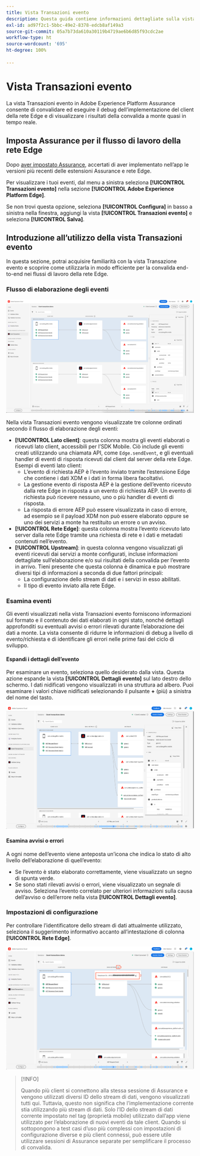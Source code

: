 ```yaml
---
title: Vista Transazioni evento
description: Questa guida contiene informazioni dettagliate sulla vista Transazioni evento in Adobe Experience Platform Assurance.
exl-id: ad97f2c1-5bbc-49e2-8378-edcb8af149a3
source-git-commit: 05a7b73da610a30119b4719ae6b6d85f93cdc2ae
workflow-type: ht
source-wordcount: '695'
ht-degree: 100%

---
```


# Vista Transazioni evento

La vista Transazioni evento in Adobe Experience Platform Assurance consente di convalidare ed eseguire il debug dell’implementazione del client della rete Edge e di visualizzare i risultati della convalida a monte quasi in tempo reale.

## Imposta Assurance per il flusso di lavoro della rete Edge

Dopo [aver impostato Assurance](../tutorials/implement-assurance.md), accertati di aver implementato nell’app le versioni più recenti delle estensioni Assurance e rete Edge.

Per visualizzare i tuoi eventi, dal menu a sinistra seleziona **[!UICONTROL Transazioni evento]** nella sezione **[!UICONTROL Adobe Experience Platform Edge]**.

Se non trovi questa opzione, seleziona **[!UICONTROL Configura]** in basso a sinistra nella finestra, aggiungi la vista **[!UICONTROL Transazioni evento]** e seleziona **[!UICONTROL Salva]**.

## Introduzione all’utilizzo della vista Transazioni evento

In questa sezione, potrai acquisire familiarità con la vista Transazione evento e scoprire come utilizzarla in modo efficiente per la convalida end-to-end nei flussi di lavoro della rete Edge.

### Flusso di elaborazione degli eventi

![Vista Transazioni evento](./images/event-transactions/event-transactions-view.png)

Nella vista Transazioni evento vengono visualizzate tre colonne ordinati secondo il flusso di elaborazione degli eventi:

- **[!UICONTROL Lato client]**: questa colonna mostra gli eventi elaborati o ricevuti lato client, accessibili per l’SDK Mobile. Ciò include gli eventi creati utilizzando una chiamata API, come `Edge.sendEvent`, e gli eventuali handler di eventi di risposta ricevuti dal client dal server della rete Edge. Esempi di eventi lato client:
   - L’evento di richiesta AEP è l’evento inviato tramite l’estensione Edge che contiene i dati XDM e i dati in forma libera facoltativi.
   - La gestione evento di risposta AEP è la gestione dell’evento ricevuto dalla rete Edge in risposta a un evento di richiesta AEP. Un evento di richiesta può ricevere nessuno, uno o più handler di eventi di risposta.
   - La risposta di errore AEP può essere visualizzata in caso di errore, ad esempio se il payload XDM non può essere elaborato oppure se uno dei servizi a monte ha restituito un errore o un avviso.
- **[!UICONTROL Rete Edge]**: questa colonna mostra l’evento ricevuto lato server dalla rete Edge tramite una richiesta di rete e i dati e metadati contenuti nell’evento.
- **[!UICONTROL Upstream]**: in questa colonna vengono visualizzati gli eventi ricevuti dai servizi a monte configurati, incluse informazioni dettagliate sull’elaborazione e/o sui risultati della convalida per l’evento in arrivo.
Tieni presente che questa colonna è dinamica e può mostrare diversi tipi di informazioni a seconda di due fattori principali:
   - La configurazione dello stream di dati e i servizi in esso abilitati.
   - Il tipo di evento inviato alla rete Edge.

### Esamina eventi

Gli eventi visualizzati nella vista Transazioni evento forniscono informazioni sul formato e il contenuto dei dati elaborati in ogni stato, nonché dettagli approfonditi su eventuali avvisi o errori rilevati durante l’elaborazione dei dati a monte. La vista consente di ridurre le informazioni di debug a livello di evento/richiesta e di identificare gli errori nelle prime fasi del ciclo di sviluppo.

#### Espandi i dettagli dell’evento

Per esaminare un evento, seleziona quello desiderato dalla vista. Questa azione espande la vista **[!UICONTROL Dettagli evento]** sul lato destro dello schermo.
I dati nidificati vengono visualizzati in una struttura ad albero. Puoi esaminare i valori chiave nidificati selezionando il pulsante **+** (più) a sinistra del nome del tasto.

![Dettagli evento](./images/event-transactions/event-details.png)

#### Esamina avvisi o errori

A ogni nome dell’evento viene anteposta un’icona che indica lo stato di alto livello dell’elaborazione di quell’evento:

- Se l’evento è stato elaborato correttamente, viene visualizzato un segno di spunta verde.
- Se sono stati rilevati avvisi o errori, viene visualizzato un segnale di avviso. Seleziona l’evento correlato per ulteriori informazioni sulla causa dell’avviso o dell’errore nella vista **[!UICONTROL Dettagli evento]**.

### Impostazioni di configurazione

Per controllare l’identificatore dello stream di dati attualmente utilizzato, seleziona il suggerimento informativo accanto all’intestazione di colonna **[!UICONTROL Rete Edge]**.

![Mostra l’ID dello stream di dati](./images/event-transactions/show-datastream-id.png)

>[!INFO]
>
>Quando più client si connettono alla stessa sessione di Assurance e vengono utilizzati diversi ID dello stream di dati, vengono visualizzati tutti qui. Tuttavia, questo non significa che l’implementazione corrente stia utilizzando più stream di dati. Solo l’ID dello stream di dati corrente impostato nel tag (proprietà mobile) utilizzato dall’app viene utilizzato per l’elaborazione di nuovi eventi da tale client. Quando si sottopongono a test casi d’uso più complessi con impostazioni di configurazione diverse e più client connessi, può essere utile utilizzare sessioni di Assurance separate per semplificare il processo di convalida.
